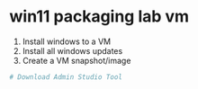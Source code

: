 # win11 packaging lab vm

1. Install windows to a VM
2. Install all windows updates
3. Create a VM snapshot/image

```powershell
# Download Admin Studio Tool

```
